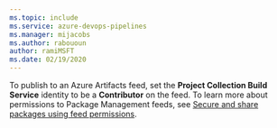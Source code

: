 ```yaml
---
ms.topic: include
ms.service: azure-devops-pipelines
ms.manager: mijacobs
ms.author: rabououn
author: ramiMSFT
ms.date: 02/19/2020
---
```

To publish to an Azure Artifacts feed, set the **Project Collection Build Service** identity to be a **Contributor** on the feed. To learn more about permissions to Package Management feeds, see [Secure and share packages using feed permissions](../../../artifacts/feeds/feed-permissions.md).